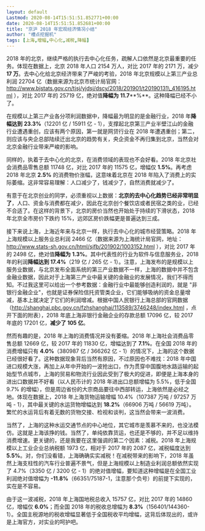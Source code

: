 ```yaml
---
layout: default
Lastmod: 2020-08-14T15:51:51.852771+00:00
date: 2020-08-14T15:51:51.852681+00:00
title: "京沪 2018 年宏观经济情况小结"
author: "槽点挖掘机"
tags: [上海,增幅,中心化,减税,降幅]
---
```



2018 年的北京，继续严格的执行去中心化任务，疏解人口依然是北京最重要的任务。体现在数据上，北京 2018 年人口 2154 万人，对比 2017 年的 2171 万，减少 **17 万**。去中心化给北京经济带来了严峻的考验，2018 年北京规模以上第三产业总利润 22704 亿（数据来源为北京市统计局官网：http://www.bjstats.gov.cn/tjsj/yjdsj/dscy/2018/201901/t20190131\_416195.html ），对比 2017 年的 25719 亿，绝对值**降幅为** **11.7****%**。这种降幅已经不小了。

在规模以上第三产业各分项利润数据中，降幅最为明显的是金融行业，2018 年**降幅达到** **23.3%**（12201 亿 / 15911 亿 - 1），支撑起北京第三产业半壁江山的金融行业遭遇重创，应该有两个原因，第一就是网贷行业在 2018 年遭遇重创；第二，则应该与央企总部陆续迁出北京的趋势有关，央企资金不再归集到北京，当然会对北京金融行业带来严峻的影响。

同样的，执着于去中心化的北京，在消费领域的表现也不会好看。2018 年北京社会消费品零售总额 11748 亿，对比 2017 年的 11575 亿，增幅仅 **1.5%**。再考虑 2018 年北京 **2.5%** 的消费物价涨幅，这意味着北京在 2018 年陷入了消费上的实际萎缩。这非常容易理解：人口减少了，钱减少了，自然消费就减少了。

有意于在北京创业的同学，必须重视以上数据：**北京的去中心化趋势已经非常明显了**，人口、资金与消费都在减少，因此在北京创个餐饮店或者民宿之类的业，已经不合适了。在这样的背景下，北京的房价当然也开始处于持续的下滑状态，2018 年北京全市房价下跌约 15%，远郊区房价跌幅更是普遍达到三成。

接下来说上海，上海近年来与北京一样，执行去中心化的城市经营策略。2018 年上海规模以上服务业总利润 2466 亿（数据来源为上海统计局官网，地址：http://www.stats-sh.gov.cn/html/sjfb/201902/1003152.html ），对比 2017 年的 2498 亿，绝对值**降幅为** **1.3%**。其中代表性的行业为软件与信息服务业，2018 年的利润**降幅达到 17.4%**（219 亿 / 265 亿 - 1）。注意，上海发布的是规模以上服务业数据，与北京发布全面系统的第三产业数据不一样，上海的数据中并不包含金融业数据，因此对于上海第三产业中最关键的金融业的发展情况，我们不得而知。不过我这里可以给出一个参考数据：金融行业中最能够创造利润的，就是 "非银行金融企业"，也就是证券保险信托资管类企业，它们能够吸纳的资金总量增减，基本上就决定了它们的利润增减。根据中国人民银行上海总部的官网数据（http://shanghai.pbc.gov.cn/fzhshanghai/113589/3746248/index.html ，点开下面的附表），2018 年底上海非银行金融企业的存款总额 17096 亿，较 2017 年底的 17201 亿，**减少了 105 亿**。

然而有趣的是，2018 年上海的消费情况并没有萎缩。2018 年上海社会消费品零售总额 12669 亿，较 2017 年的 11830 亿，增幅达到了 **7.1%**。在全国 2018 年的消费增幅只有 **4.0%**（380987 亿 / 366262 亿 - 1）的情况下，上海的这个数据已经很好看了。这种数据现象背后当然有原因，不过原因也不难找：2018 年中国进口规模大涨，再加上从年中开始的一波抢出口，作为贯穿中国腹地水路运输的起始型节点城市，上海的贸易和物流行业因此受到了极大的促进，即便是上海本身的进出口数据并不好看（以人民币计的 2018 年进出口总额增幅为 5.5%，低于全国 9.7% 的增幅），但是周边省份的大宗商品要往中西部转运，上海依然是必经之地。体现在数据上，2018 年上海货物运输增幅 10.4%（107387 万吨 / 97257 万吨 - 1），其中最关键的水运货物增幅达到 **18.2%**（66906 万吨 / 56619 万吨）。繁忙的水运背后有着无数的货物交接、检视和谈判，这当然会带来一波消费。

当然了，上海的这种水运交通节点的中心地位，其它城市是羡慕不来的，也没法模仿。这就是上海该挣的钱。当然了，单纯依靠货运，也还是不够的，并不足以维持消费增速。更关键的，还是我要在这里强调的第二个因素：减税。2018 年上海规模以上工业企业总纳税额 1973 亿，相对于 2017 年的 2087 亿，减税幅度达到 **5.5%**。对，你们没看错，上海确确实实减税！在减税带来的影响下，2018 年虽然上海支柱性的汽车行业普遍不景气，但是上海规模以上制造业利润总额依然实现了 4.7%（3350 亿 / 3200 亿 - 1）的绝对值增幅，要知道这种增幅是在全国工业利润绝对值增幅为 **-11.8%**（66351/75187-1，注意那个负号）的前提下实现的，实在是不容易。

由于这一波减税，2018 年上海国地税总收入 15757 亿，对比 2017 年的 14860 亿，增幅仅 **6.0%**；而全国 2018 年的税收总增幅为 **8.3%**（156401/144360-1）。全国主税源地的税收增幅显著低于全国税收平均增幅，这背后体现出的，或许是上海官方，对实业的呵护吧。
